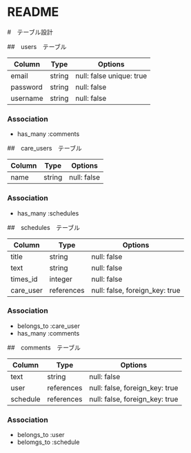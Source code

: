 # README

#　テーブル設計

##　users　テーブル

| Column    | Type   | Options                  |
| --------- | ------ | ------------------------ |
| email     | string | null: false unique: true |
| password  | string | null: false              |
| username  | string | null: false              |

### Association

- has_many :comments

##　care_users　テーブル

| Column  | Type   | Options     |
| ------- | ------ | ----------- |
| name    | string | null: false |

### Association

- has_many :schedules

##　schedules　テーブル

| Column           | Type       | Options                        |
| ---------------- | ---------- | ------------------------------ |
| title            | string     | null: false                    |
| text             | string     | null: false                    |
| times_id         | integer    | null: false                    |
| care_user        | references | null: false, foreign_key: true |

### Association

- belongs_to :care_user
- has_many :comments

##　comments　テーブル

| Column           | Type       | Options                        |
| ---------------- | ---------- | ------------------------------ |
| text             | string     | null: false                    |
| user             | references | null: false, foreign_key: true |
| schedule         | references | null: false, foreign_key: true |

### Association

- belongs_to :user
- belomgs_to :schedule